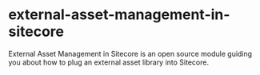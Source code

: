 # external-asset-management-in-sitecore
External Asset Management in Sitecore is an open source module guiding you about how to plug an external asset library into Sitecore.
